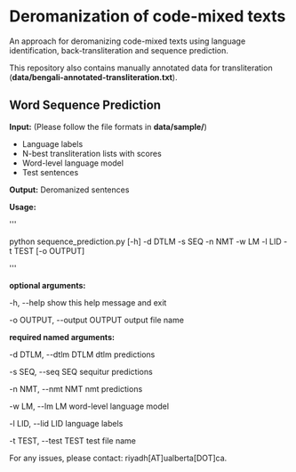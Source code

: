 # Deromanization of code-mixed texts
An approach for deromanizing code-mixed texts using language identification, back-transliteration and sequence prediction.

This repository also contains manually annotated data for transliteration (**data/bengali-annotated-transliteration.txt**).

## Word Sequence Prediction
**Input:** (Please follow the file formats in **data/sample/**)
* Language labels
* N-best transliteration lists with scores
* Word-level language model
* Test sentences

**Output:** Deromanized sentences

**Usage:**

'''

python sequence_prediction.py [-h] -d DTLM -s SEQ -n NMT -w LM -l LID -t TEST [-o OUTPUT]

'''

**optional arguments:**

  -h, --help            show this help message and exit
  
  -o OUTPUT, --output OUTPUT  output file name

**required named arguments:**

  -d DTLM, --dtlm DTLM  dtlm predictions

  -s SEQ, --seq SEQ     sequitur predictions

  -n NMT, --nmt NMT     nmt predictions

  -w LM, --lm LM        word-level language model

  -l LID, --lid LID     language labels

  -t TEST, --test TEST  test file name

For any issues, please contact: riyadh[AT]ualberta[DOT]ca.
